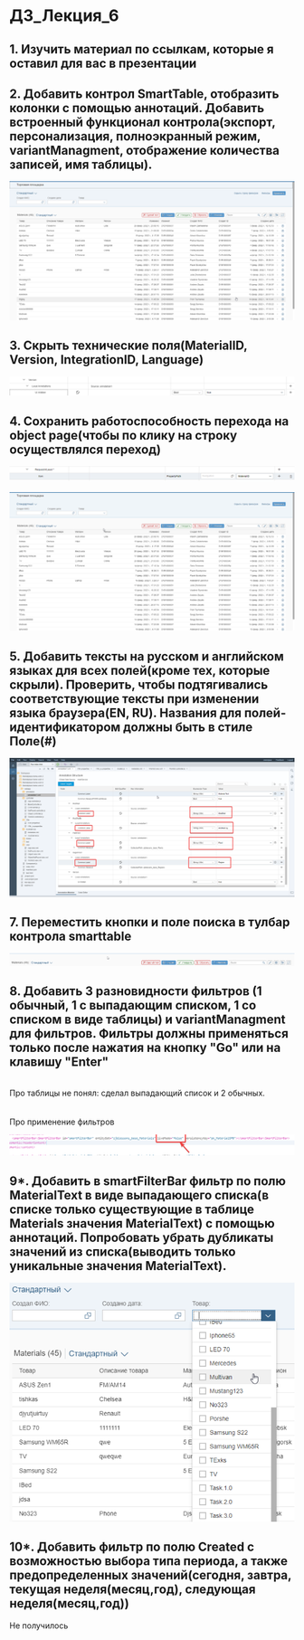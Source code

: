 # ДЗ_Лекция_6 
## 1. Изучить материал по ссылкам, которые я оставил для вас в презентации
## 2. Добавить контрол SmartTable, отобразить колонки с помощью аннотаций. Добавить встроенный функционал контрола(экспорт, персонализация, полноэкранный режим, variantManagment, отображение количества записей, имя таблицы).
![This is an image](https://github.com/zeeenjaaa/JETBI-home-work/blob/Worklist-6/screenshots/chrome_mrRHhHI7Dp.png)
## 3. Скрыть технические поля(MaterialID, Version, IntegrationID, Language)
![This is an image](https://github.com/zeeenjaaa/JETBI-home-work/blob/Worklist-6/screenshots/chrome_HCCamTboqE.png)
## 4. Сохранить работоспособность перехода на object page(чтобы по клику на строку осуществлялся переход)
![This is an image](https://github.com/zeeenjaaa/JETBI-home-work/blob/Worklist-6/screenshots/chrome_0l0DSvi31S.png)
<br><br>
![This is an image](https://github.com/zeeenjaaa/JETBI-home-work/blob/Worklist-6/screenshots/chrome_jofM058P83.gif)

## 5. Добавить тексты на русском и английском языках для всех полей(кроме тех, которые скрыли). Проверить, чтобы подтягивались соответствующие тексты при изменении языка браузера(EN, RU). Названия для полей-идентификатором должны быть в стиле Поле(#)
![This is an image](https://github.com/zeeenjaaa/JETBI-home-work/blob/Worklist-6/screenshots/chrome_B9oLx6XW6t.png)
## 7. Переместить кнопки и поле поиска в тулбар контрола smarttable
![This is an image](https://github.com/zeeenjaaa/JETBI-home-work/blob/Worklist-6/screenshots/chrome_SNCINZ02lo.png)

## 8. Добавить 3 разновидности фильтров (1 обычный, 1 с выпадающим списком, 1 со списком в виде таблицы) и variantManagment для фильтров. Фильтры должны применяться только после нажатия на кнопку "Go" или на клавишу "Enter"
<br>
Про таблицы не понял: сделал выпадающий список и 2 обычных.
<br>
<br>
<br>
Про применение фильтров<br>

![This is an image](https://github.com/zeeenjaaa/JETBI-home-work/blob/Worklist-6/screenshots/chrome_hjlinDenq4.png)



## 9*. Добавить в smartFilterBar фильтр по полю MaterialText в виде выпадающего списка(в списке только существующие в таблице Materials значения MaterialText) с помощью аннотаций. Попробовать убрать дубликаты значений из списка(выводить только уникальные значения MaterialText).
![This is an image](https://github.com/zeeenjaaa/JETBI-home-work/blob/Worklist-6/screenshots/chrome_OnDoMT4w5v.png)
## 10*. Добавить фильтр по полю Created с возможностью выбора типа периода, а также предопределенных значений(сегодня, завтра, текущая неделя(месяц,год), следующая неделя(месяц,год))
Не получилось
